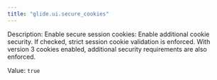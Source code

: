 ```yaml
---
title: "glide.ui.secure_cookies"
---
```


Description: Enable secure session cookies: Enable additional cookie security. If checked, strict session cookie validation is enforced. With version 3 cookies enabled, additional security requirements are also enforced.

Value: `true`